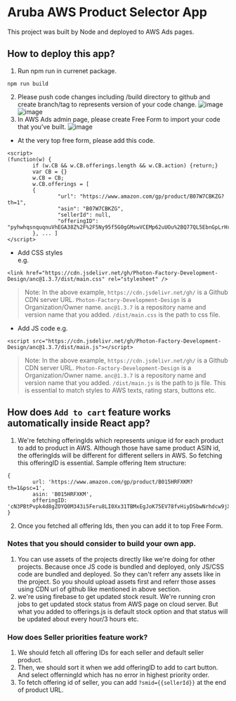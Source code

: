 # Aruba AWS Product Selector App

This project was built by Node and deployed to AWS Ads pages. 

## How to deploy this app? 
1. Run npm run in currenet package. 
```
npm run build
```
2. Please push code changes including /build directory to github and create branch/tag to represents version of your code change.
![image](https://user-images.githubusercontent.com/49565243/144799406-223ca9f7-2925-466c-b187-0fdb009a3657.png)
![image](https://user-images.githubusercontent.com/49565243/144799477-e1972d82-7574-4d35-b8be-1c5e89f7272d.png)
3. In AWS Ads admin page, please create Free Form to import your code that you've built.
![image](https://user-images.githubusercontent.com/49565243/144799614-baec5710-1aa7-4bdf-95af-b72a824b7c83.png)
- At the very top free form, please add this code. 
```
<script>
(function(w) {
        if (w.CB && w.CB.offerings.length && w.CB.action) {return;}
        var CB = {}
        w.CB = CB;
        w.CB.offerings = [
        {
                "url": "https://www.amazon.com/gp/product/B07W7CBKZG?th=1",
                "asin": "B07W7CBKZG",
                "sellerId": null,
                "offeringID": "pyhwhqsnquqnuVhEGA38Z%2F%2F5Ny95f5G0gGMswVCEMp62uUOu%2BQ77QL5EbnGpLrHrlengHp6%2FHrMAmspQWM49xTfo%2B29GbVOA6kaZ1xnstqKDLO5%2B4Eo%2BHjfGTLKaDMYQ5X6sDapOcMti59rYSbVt%2BPkZqSJLNiOYUIPMChdxGbgV22OlVrOTbvfRJ39h%2FLCH"
        }, ... ]
</script>
```
- Add CSS styles  
e.g.
```
<link href="https://cdn.jsdelivr.net/gh/Photon-Factory-Development-Design/anc@1.3.7/dist/main.css" rel="stylesheet" />
```
>Note: In the above example, `https://cdn.jsdelivr.net/gh/` is a Github CDN server URL. `Photon-Factory-Development-Design` is a Organization/Owner name. `anc@1.3.7` is a repository name and version name that you added. `/dist/main.css` is the path to css file.
- Add JS code
e.g.
```
<script src="https://cdn.jsdelivr.net/gh/Photon-Factory-Development-Design/anc@1.3.7/dist/main.js"></script>
```
>Note: In the above example, `https://cdn.jsdelivr.net/gh/` is a Github CDN server URL. `Photon-Factory-Development-Design` is a Organization/Owner name. `anc@1.3.7` is a repository name and version name that you added. `/dist/main.js` is the path to js file.
This is essential to match styles to AWS texts, rating stars, buttons etc. 

## How does `Add to cart` feature works automatically inside React app? 
1. We're fetching offeringIds which represents unique id for each product to add to product in AWS. Although those have same product ASIN id, the offeringIds will be different for different sellers in AWS. So fetching this offeringID is essential. 
Sample offering Item structure: 
```
{
        url: 'https://www.amazon.com/gp/product/B015HRFXKM?th=1&psc=1',
        asin: 'B015HRFXKM',
        offeringID:            'cN3PBtPvpk4d8gZOYQ0M343i5Feru8LI0Xx31TBMxEgJoK75EV78fvHiyDSbwNrhdcw9jXsniNfAZoHK%2B3EqGoxO8Bdx9diZtLe8Pf4hQ7RNjLh2kNzqjbNCGvXpwJ02mDB5JF8zjrKILedHsGfZfQ%3D%3D'
}
```
2. Once you fetched all offering Ids, then you can add it to top Free Form. 

### Notes that you should consider to build your own app. 
1. You can use assets of the projects directly like we're doing for other projects. Because once JS code is bundled and deployed, only JS/CSS code are bundled and deployed. So they can't referr any assets like in the project. So you should upload assets first and referr those asses using CDN url of github like mentioned in above section. 
2. we're using firebase to get updated stock result. We're running cron jobs to get updated stock status from AWS page on cloud server. But what you added to offerings.js is default stock option and that status will be updated about every hour/3 hours etc. 


### How does Seller priorities feature work? 
1. We should fetch all offering IDs for each seller and default seller product. 
2. Then, we should sort it when we add offeringID to add to cart button. And select offerningId which has no error in highest priority order.
3. To fetch offering id of seller, you can add `?smid={{sellerId}}` at the end of product URL. 
